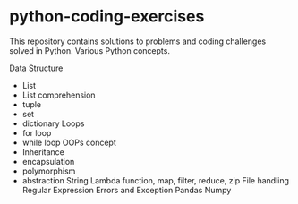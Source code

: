 # python-coding-exercises
This repository contains solutions to problems and coding challenges solved in Python. Various Python concepts.

Data Structure 
  - List
  - List comprehension
  - tuple
  - set
  - dictionary
Loops
  - for loop
  - while loop
OOPs concept
  - Inheritance
  - encapsulation
  - polymorphism
  - abstraction
String
Lambda function, map, filter, reduce, zip
File handling
Regular Expression
Errors and Exception
Pandas
Numpy
